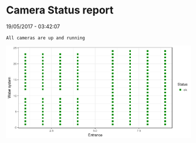 Camera Status report
================
19/05/2017 - 03:42:07

    All cameras are up and running

![](camreport_files/figure-markdown_github/unnamed-chunk-2-1.png)
